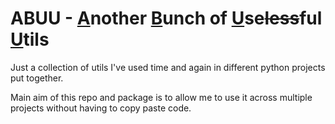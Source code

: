 <h1> ABUU - <u>A</u>nother <u>B</u>unch of <u>U</u>se<s>less</s>ful <u>U</u>tils</h1>

Just a collection of utils I've used time and again in different python projects put together.

Main aim of this repo and package is to allow me to use it across multiple projects without having to copy paste code.
